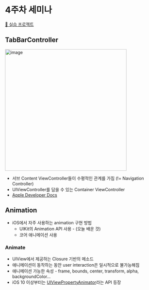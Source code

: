 # 4주차 세미나

[💾 실습 프로젝트](https://github.com/27thONSOPT-iOS/JeongChoYi/tree/master/week-4/seminar/Seminar-4th)

## TabBarController

<img src="https://user-images.githubusercontent.com/28949235/98435831-ade07700-2119-11eb-8295-0f5c799e8e73.png" alt="image" width=400 />

* 서브 Content ViewController들이 수평적인 관계를 가짐 (!= Navigation Controller)
* UIViewController를 담을 수 있는 Container ViewController
* [Apple Developer Docs](https://developer.apple.com/documentation/uikit/uitabbarcontroller)



## Animation

* iOS에서 자주 사용하는 animation 구현 방법
  * UIKit의 Animation API 사용 - (오늘 배운 것)
  * 코어 애니메이션 사용

### Animate

* UIView에서 제공하는 Closure 기반의 메소드
* 애니메이션이 동작하는 동안 user interaction은 일시적으로 불가능해짐
* 애니메이션 가능한 속성 - frame, bounds, center, transform, alpha, backgroundColor...
* iOS 10 이상부터는 [UIViewPropertyAnimator](https://developer.apple.com/documentation/uikit/uiviewpropertyanimator)라는 API 등장